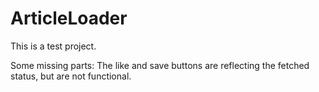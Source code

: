 # ArticleLoader

This is a test project.

Some missing parts:
The like and save buttons are reflecting the fetched status, but are not functional.

